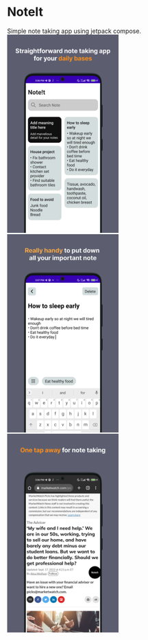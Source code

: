 # NoteIt

Simple note taking app using jetpack compose.
<img src="doc/img/Playstore Screenshots - 1.png" width="260">  <img src="doc/img/Playstore Screenshots - 2.png" width="260">  <img src="doc/img/Playstore Screenshots - 3.png" width="260">